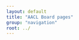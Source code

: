 ```yaml
---
layout: default
title: "AACL Board pages"
group: "navigation"
root: ../
---
```


<p id="doc1" style="display:none"><a href="https://drive.google.com/open?id=1dX_yEfHf4EhM0L7jBrcOab4QmvWh_iQX">The Suggestions to AACL exec from AACL Coordination Committee, 2018-05-93</a></p>

<script language="Javascript">
<!--hide
var password
var pass1 = "aacl2018executive"
password = prompt('This page is exclusively for Executive Board only. Please enter the password to continue. ',' ');
if (password != pass1){
	alert('The password is incorrect, click OK to continue');
	window.location="{{ site.baseurl }}/index.html";
}
else
{
	document.getElementById('doc1').style.display='block'
}
//-->
</script>